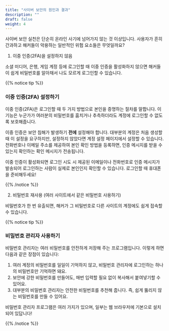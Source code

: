 ```yaml
---
title: "사이버 보안의 원인과 결과"
description: ""
draft: false
weight: 4
---
```



사이버 보안 실천은 단순히 온라인 사기에 넘어가지 않는 것 이상입니다. 사용자가 흔히 간과하고 해커들이 악용하는 일반적인 위험 요소들은 무엇일까요? 

1. 이중 인증(2FA)을 설정하지 않음 

소셜 미디어, 은행, 게임 계정 등에 로그인할 때 이중 인증을 활성화하지 않으면 해커들이 쉽게 비밀번호를 알아채서 나도 모르게 로그인할 수 있습니다.

{{% notice tip %}}

### 이중 인증(2FA) 설정하기
이중 인증(2FA)은 로그인할 때 두 가지 방법으로 본인을 증명하는 절차를 말합니다. 이 기능은 누군가가 여러분의 비밀번호를 훔치거나 추측하더라도 계정에 로그인할 수 없도록 보호해줍니다.

이중 인증은 보안 침해가 발생하기 **전에** 설정해야 합니다. 대부분의 계정은 처음 생성할 때 이 설정을 요구하지만, 설정하지 않았다면 계정 설정 페이지에서 설정할 수 있습니다. 전화번호나 이메일 주소를 제공하여 본인 확인 방법을 등록하면, 인증 메시지를 받을 수 있는지 확인하는 확인 메시지가 전송됩니다.

이중 인증이 활성화되면 로그인 시도 시 제공된 이메일이나 전화번호로 인증 메시지가 발송되어 로그인하는 사람이 실제로 본인인지 확인할 수 있습니다. 로그인할 때 휴대폰을 준비해두세요!

{{% /notice %}}

2. 비밀번호 재사용 (여러 사이트에서 같은 비밀번호 사용하기) 

비밀번호가 한 번 유출되면, 해커가 그 비밀번호로 다른 사이트의 계정에도 쉽게 접속할 수 있습니다.

{{% notice tip %}}

### 비밀번호 관리자 사용하기

비밀번호 관리자는 여러 비밀번호를 안전하게 저장해 주는 프로그램입니다. 이렇게 하면 다음과 같은 장점이 있습니다:

1. 여러 계정의 비밀번호를 일일이 기억하지 않고, 비밀번호 관리자에 로그인하는 하나의 비밀번호만 기억하면 돼요.
2. 보안에 강한 비밀번호를 만들어도, 매번 입력할 필요 없이 복사해서 붙여넣기할 수 있어요.
3. 대부분의 비밀번호 관리자는 안전한 비밀번호를 추천해 줍니다. 즉, 쉽게 뚫리지 않는 비밀번호를 만들 수 있어요.

비밀번호 관리자 프로그램은 여러 가지가 있으며, 일부는 웹 브라우저에 기본으로 설치되어 있답니다!

{{% /notice %}}
